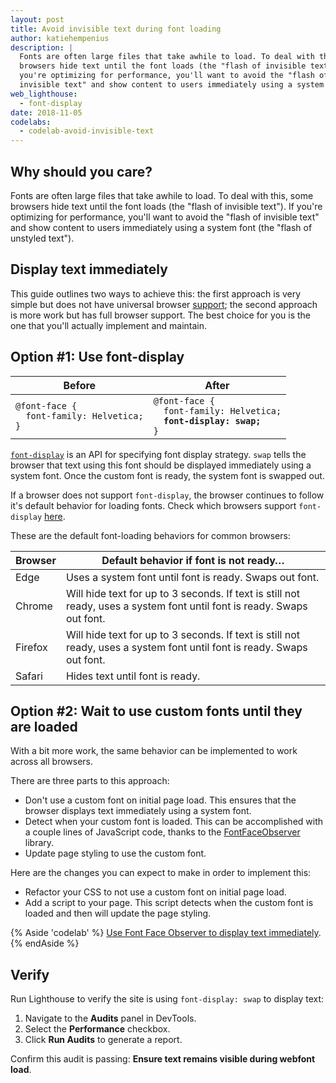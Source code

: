 ```yaml
---
layout: post
title: Avoid invisible text during font loading
author: katiehempenius
description: |
  Fonts are often large files that take awhile to load. To deal with this, some
  browsers hide text until the font loads (the "flash of invisible text"). If
  you're optimizing for performance, you'll want to avoid the "flash of
  invisible text" and show content to users immediately using a system font.
web_lighthouse:
  - font-display
date: 2018-11-05
codelabs:
  - codelab-avoid-invisible-text
---
```


## Why should you care?

Fonts are often large files that take awhile to load. To deal with this, some
browsers hide text until the font loads (the "flash of invisible text"). If
you're optimizing for performance, you'll want to avoid the "flash of invisible
text" and show content to users immediately using a system font (the "flash of
unstyled text").

## Display text immediately

This guide outlines two ways to achieve this: the first approach is very simple
but does not have universal browser
[support](https://caniuse.com/#search=font-display); the second approach is more
work but has full browser support. The best choice for you is the one that
you'll actually implement and maintain.

## Option #1: Use font-display

<div class="w-table-wrapper">
  <table>
    <thead>
      <tr>
        <th>Before</th>
        <th>After</th>
      </tr>
    </thead>
    <tbody>
      <tr>
        <td>
<code>@font-face {
  font-family: Helvetica;
}
</code>
        </td>
        <td>
<code>@font-face {
  font-family: Helvetica;
  <strong>font-display: swap;</strong>
}
</code>
        </td>
      </tr>
    </tbody>
  </table>
</div>

[`font-display`](https://developer.mozilla.org/en-US/docs/Web/CSS/@font-face/font-display)
is an API for specifying font display strategy. `swap` tells the browser that
text using this font should be displayed immediately using a system font. Once
the custom font is ready, the system font is swapped out.

If a browser does not support `font-display`, the browser continues to follow
it's default behavior for loading fonts. Check which browsers support
`font-display` [here](https://caniuse.com/#search=font-display).

These are the default font-loading behaviors for common browsers:

<div class="w-table-wrapper">
  <table>
    <thead>
      <tr>
        <th><strong>Browser</strong></th>
        <th><strong>Default behavior if font is not ready…</strong></th>
      </tr>
    </thead>
    <tbody>
      <tr>
        <td>Edge</td>
        <td>Uses a system font until font is ready. Swaps out font.</td>
      </tr>
      <tr>
        <td>Chrome</td>
        <td>
          Will hide text for up to 3 seconds. If text is still not ready, uses a
          system font until font is ready. Swaps out font.
        </td>
      </tr>
      <tr>
        <td>Firefox</td>
        <td>
          Will hide text for up to 3 seconds. If text is still not ready, uses a
          system font until font is ready. Swaps out font.
        </td>
      </tr>
      <tr>
        <td>Safari</td>
        <td>Hides text until font is ready.</td>
      </tr>
    </tbody>
  </table>
</div>

## Option #2: Wait to use custom fonts until they are loaded

With a bit more work, the same behavior can be implemented to work across all
browsers.

There are three parts to this approach:

+  Don't use a custom font on initial page load. This ensures that the
    browser displays text immediately using a system font.
+  Detect when your custom font is loaded. This can be accomplished with a
    couple lines of JavaScript code, thanks to the [FontFaceObserver](https://github.com/bramstein/fontfaceobserver) library.
+  Update page styling to use the custom font.

Here are the changes you can expect to make in order to implement this:

+  Refactor your CSS to not use a custom font on initial page load.
+  Add a script to your page. This script detects when the custom font is
    loaded and then will update the page styling.

{% Aside 'codelab' %}
[Use Font Face Observer to display text immediately](/codelab-avoid-invisible-text).
{% endAside %}

## Verify

Run Lighthouse to verify the site is using `font-display: swap` to display
text:

1. Navigate to the **Audits** panel in DevTools.
1. Select the **Performance** checkbox.
1. Click **Run Audits** to generate a report.

Confirm this audit is passing: **Ensure text remains visible during webfont
load**.
